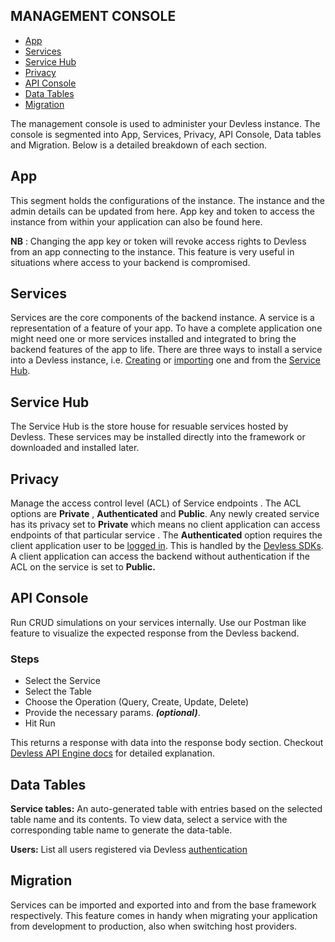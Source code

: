 ## MANAGEMENT CONSOLE

- [App](#app)
- [Services](#services)
- [Service Hub](#hub)
- [Privacy](#privacy)
- [API Console](#api-console)
- [Data Tables](#data-tables)
- [Migration](#migration)


The management console is used to administer your Devless instance. The console is segmented into App, Services, Privacy, API Console, Data tables and Migration. Below is a detailed breakdown of each section.

<a name="app"></a>
## App

This segment holds the configurations of the instance. The instance and the admin details can be updated from here. App key and token to access the instance from within your application can also be found here.

**NB** : Changing the app key or token will revoke access rights to Devless from an app connecting to the instance. This feature is very useful in situations where access to your backend is compromised.

<a name="services"></a>
## Services

Services are the core components of the backend instance. A service is a representation of a feature of your  app. To have a complete application one might need one or more services installed and integrated to bring the backend features of the app to life. There are three ways to install a service into a Devless instance, i.e. [Creating](/docs/{{version}}/service) or [importing](#migration) one and from the [Service Hub](#hub).

<a name="hub"></a>
## Service Hub

The Service Hub is the store house for resuable services hosted by Devless. These services may be installed directly into the framework or downloaded and installed later.

<a name="privacy"></a>
 ## Privacy

Manage the access control level (ACL) of  Service endpoints . The ACL options are **Private** , **Authenticated** and **Public**. Any newly created service has its privacy set to **Private** which means no client application can access endpoints of that particular service . The **Authenticated** option requires the client application user to be [logged in](/docs/{{version}}/authentication). This is handled by the [Devless SDKs](/docs/{{version}}/SDKs). A client application can access the backend without authentication if the ACL on the service is set to **Public.**

<a name="api-console"></a>
 ## API Console

Run CRUD simulations on your services internally. Use our Postman like feature to visualize the expected response from the Devless backend.
### Steps
- Select the Service
- Select the Table
- Choose the Operation (Query, Create, Update, Delete)
- Provide the necessary params. ***(optional)***.
- Hit Run

This returns a response with data into the response body section. Checkout [Devless API Engine docs](https://github.com/DevlessTeam/docs/blob/master/api-engine.md) for detailed explanation.

<a name="data-tables"></a>
 ## Data Tables
**Service tables:**
An auto-generated table with entries based on the selected table name and its contents. To view data, select a service with the corresponding table name to generate the data-table.

**Users:**
List all users registered via  Devless [authentication](/docs/{{version}}/authentication) 

<a name="migration"></a>
 ## Migration

Services can be imported and exported into and from the base framework respectively.
This feature comes in handy when migrating your application from development to production, also when switching host providers.

